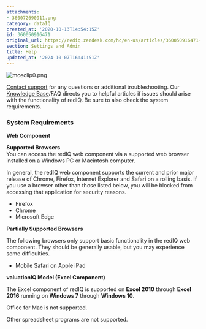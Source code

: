 ```yaml
---
attachments:
- 360072690911.png
category: dataIQ
created_at: '2020-10-13T14:54:15Z'
id: 360050916471
original_url: https://rediq.zendesk.com/hc/en-us/articles/360050916471-Help
section: Settings and Admin
title: Help
updated_at: '2024-10-07T16:41:51Z'
---
```


![mceclip0.png](https://rediq.zendesk.com/hc/article_attachments/360072690911/mceclip0.png)

[Contact support](https://rediq.zendesk.com/hc/en-us/articles/360039824892-Contact-Us-by-Phone-or-Email) for any questions or additional troubleshooting. Our [Knowledge Base](https://rediq.zendesk.com/hc/en-us)/FAQ directs you to helpful articles if issues should arise with the functionality of redIQ. Be sure to also check the system requirements.

### **System Requirements**

**Web Component**

**Supported Browsers**  
You can access the redIQ web component via a supported web browser installed on a Windows PC or Macintosh computer.

In general, the redIQ web component supports the current and prior major release of Chrome, Firefox, Internet Explorer and Safari on a rolling basis. If you use a browser other than those listed below, you will be blocked from accessing that application for security reasons.

* Firefox
* Chrome
* Microsoft Edge

**Partially Supported Browsers**

The following browsers only support basic functionality in the redIQ web component. They should be generally usable, but you may experience some difficulties.

* Mobile Safari on Apple iPad

**valuationIQ Model (Excel Component)**

The Excel component of redIQ is supported on **Excel 2010** through **Excel 2016** running on **Windows 7** through **Windows 10**.

Office for Mac is not supported.

Other spreadsheet programs are not supported.